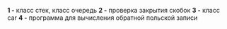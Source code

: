 **1 -** класс стек, класс очередь
**2 -** проверка закрытия скобок
**3 -** класс car
**4 -** программа для вычисления обратной польской записи